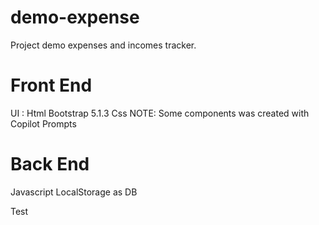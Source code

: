 # demo-expense
Project demo expenses and incomes tracker.

# Front End
UI : 
Html
Bootstrap 5.1.3
Css
NOTE: Some components was created with Copilot Prompts

# Back End
Javascript
LocalStorage as DB

Test